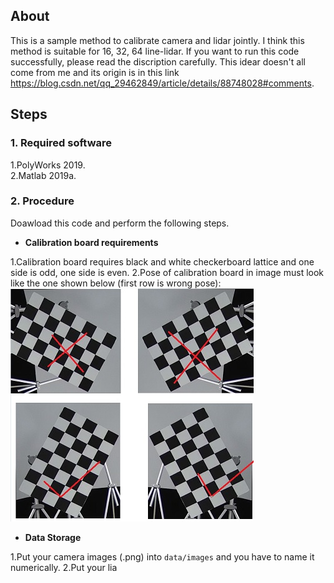 ## About ##

This is a sample method to calibrate camera and lidar jointly. I think this method is suitable for 16, 32, 64 line-lidar. If you want to run this code successfully, please read the discription carefully. This idear doesn't all come from me and its origin is in this link https://blog.csdn.net/qq_29462849/article/details/88748028#comments.

## Steps ##

### 1. Required software ###

1.PolyWorks 2019.  
2.Matlab 2019a.

### 2. Procedure ###

Doawload this code and perform the following steps.

* **Calibration board requirements**

1.Calibration board requires black and white checkerboard lattice and one side is odd, one side is even.
2.Pose of calibration board in image must look like the one shown below (first row is wrong pose):
![](chessboard.jpg)

* **Data Storage**

1.Put your camera images (.png) into `data/images` and you have to name it numerically.
2.Put your lia






